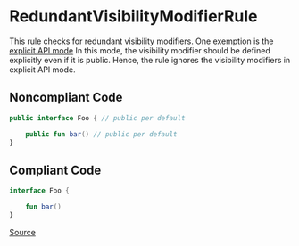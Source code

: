 # RedundantVisibilityModifierRule

This rule checks for redundant visibility modifiers.
One exemption is the
[explicit API mode](https://kotlinlang.org/docs/whatsnew14.html#explicit-api-mode-for-library-authors)
In this mode, the visibility modifier should be defined explicitly even if it is public.
Hence, the rule ignores the visibility modifiers in explicit API mode.

## Noncompliant Code

```kotlin
public interface Foo { // public per default

    public fun bar() // public per default
}
```
## Compliant Code

```kotlin
interface Foo {

    fun bar()
}
```

[Source](https://detekt.github.io/detekt/style.html#redundantvisibilitymodifierrule)

